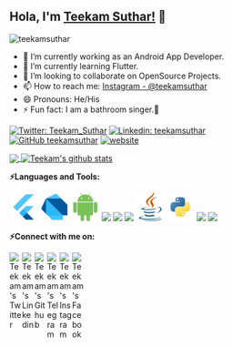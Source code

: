 ## Hola, I'm [Teekam Suthar!](http://teekamsuthar.me) 👋

<p align="left"> <img src="https://komarev.com/ghpvc/?username=teekamsuthar&label=Views&color=blue&style=plastic" alt="teekamsuthar" /> </p>

- 🔭 I’m currently working as an Android App Developer.
- 🌱 I’m currently learning Flutter.
- 👯 I’m looking to collaborate on OpenSource Projects.
- 📫 How to reach me: [Instagram - @teekamsuthar](https://instagram.com/teekamsuthar)
- 😄 Pronouns: He/His
- ⚡ Fun fact: I am a bathroom singer.🎤

[![Twitter: Teekam_Suthar](https://img.shields.io/twitter/follow/Teekam_Suthar?style=social)](https://twitter.com/Teekam_Suthar)
[![Linkedin: teekamsuthar](https://img.shields.io/badge/-teekamsuthar-blue?style=flat-square&logo=Linkedin&logoColor=white&link=https://www.linkedin.com/in/teekamsuthar/)](https://www.linkedin.com/in/teekamsuthar)
[![GitHub teekamsuthar](https://img.shields.io/github/followers/teekamsuthar?label=follow&style=social)](https://github.com/teekamsuthar)
[![website](https://img.shields.io/badge/PortfolioWebsite-teekamsuthar.me-2648ff?style=flat-square&logo=google-chrome)](http://teekamsuthar.me)

<a href="https://github.com/teekamsuthar">
  <img align="center" src="https://github-readme-stats.vercel.app/api/top-langs/?username=teekamsuthar&theme=light&hide_langs_below=0" />
</a>
<a href="https://github.com/teekamsuthar">
 <img align="center" src="https://github-readme-stats.vercel.app/api?username=teekamsuthar&show_icons=true&theme=light&line_height=27" alt="Teekam's github stats"/>
</a>



**⚡Languages and Tools:**  

<p align="center">
  
  <code><img height="50" src="https://raw.githubusercontent.com/github/explore/80688e429a7d4ef2fca1e82350fe8e3517d3494d/topics/flutter/flutter.png"></code>
  <code><img height="50" src="https://raw.githubusercontent.com/github/explore/80688e429a7d4ef2fca1e82350fe8e3517d3494d/topics/dart/dart.png"></code>
  <code><img height="50" src="https://raw.githubusercontent.com/github/explore/80688e429a7d4ef2fca1e82350fe8e3517d3494d/topics/android/android.png"></code>
  <code><img height="50" src="https://devicons.github.io/devicon/devicon.git/icons/c/c-original.svg"></code>
  <code><img height="50" src="https://devicons.github.io/devicon/devicon.git/icons/cplusplus/cplusplus-original.svg"></code>
  <code><img height="50" src="https://devicons.github.io/devicon/devicon.git/icons/html5/html5-original-wordmark.svg"></code>
  <code><img height="50" src="https://raw.githubusercontent.com/github/explore/80688e429a7d4ef2fca1e82350fe8e3517d3494d/topics/java/java.png"></code>
  <code><img height="50" src="https://raw.githubusercontent.com/github/explore/80688e429a7d4ef2fca1e82350fe8e3517d3494d/topics/python/python.png"></code>
  <code><img height="50" src="https://devicons.github.io/devicon/devicon.git/icons/mysql/mysql-original-wordmark.svg"></code>
  <code><img height="50" src="https://devicons.github.io/devicon/devicon.git/icons/linux/linux-original.svg"></code>

</p>

**⚡Connect with me on:**  

<a href="https://twitter.com/Teekam_Suthar">
  <img align="left" alt="Teekam's Twitter" width="22px" src="https://cdn.jsdelivr.net/npm/simple-icons@v3/icons/twitter.svg" />
</a>
<a href="https://linkedin.com/in/teekamsuthar">
  <img align="left" alt="Teekam's Linkedin" width="22px" src="https://cdn.jsdelivr.net/npm/simple-icons@v3/icons/linkedin.svg" />
</a>
<a href="https://github.com/teekamsuthar">
  <img align="left" alt="Teekam's Github" width="22px" src="https://cdn.jsdelivr.net/npm/simple-icons@v3/icons/github.svg" />
</a>
<a href="https://t.me/teekamsuthar">
  <img align="left" alt="Teekam's Telegram" width="22px" src="https://cdn.jsdelivr.net/npm/simple-icons@v3/icons/telegram.svg" />
</a>
<a href="https://instagram.com/teekamsuthar/">
  <img align="left" alt="Teekam's Instagram" width="22px" src="https://cdn.jsdelivr.net/npm/simple-icons@v3/icons/instagram.svg" />
</a>
<a href="https://www.facebook.com/imteekamsuthar/">
  <img align="left" alt="Teekam's Facebook" width="22px" src="https://cdn.jsdelivr.net/npm/simple-icons@v3/icons/facebook.svg" />
</a>
